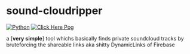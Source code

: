 # sound-cloudripper

[![Python](https://img.shields.io/badge/Python-v3.12-yellow)]()
[![Click Here Pog](https://img.shields.io/badge/Click-Here-red)](https://cdn.discordapp.com/attachments/1030253047739318274/1159043380706279454/image.png?ex=65420b43&is=652f9643&hm=5da2c07253d36f97c290209782e3b14b9a6d6282bd48c33e4303bc32818ebe66&)

a [**very simple**] tool whichs basically finds private soundcloud tracks by bruteforcing the shareable links aka shitty DynamicLinks of Firebase
